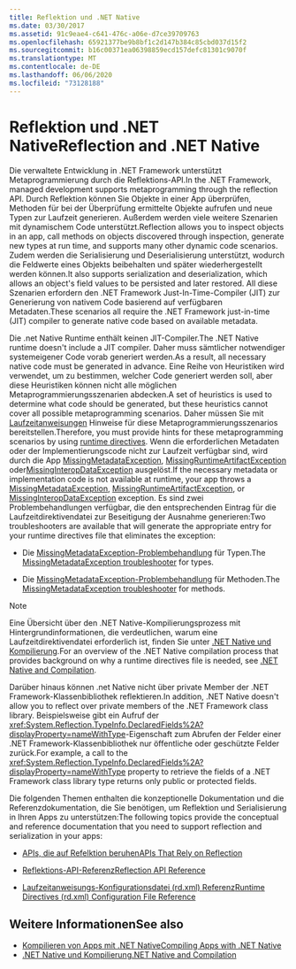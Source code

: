 ```yaml
---
title: Reflektion und .NET Native
ms.date: 03/30/2017
ms.assetid: 91c9eae4-c641-476c-a06e-d7ce39709763
ms.openlocfilehash: 65921377be9b8bf1c2d147b384c85cbd037d15f2
ms.sourcegitcommit: b16c00371ea06398859ecd157defc81301c9070f
ms.translationtype: MT
ms.contentlocale: de-DE
ms.lasthandoff: 06/06/2020
ms.locfileid: "73128188"
---
```

# <a name="reflection-and-net-native"></a><span data-ttu-id="94841-102">Reflektion und .NET Native</span><span class="sxs-lookup"><span data-stu-id="94841-102">Reflection and .NET Native</span></span>
<span data-ttu-id="94841-103">Die verwaltete Entwicklung in .NET Framework unterstützt Metaprogrammierung durch die Reflektions-API.</span><span class="sxs-lookup"><span data-stu-id="94841-103">In the .NET Framework, managed development supports metaprogramming through the reflection API.</span></span> <span data-ttu-id="94841-104">Durch Reflektion können Sie Objekte in einer App überprüfen, Methoden für bei der Überprüfung ermittelte Objekte aufrufen und neue Typen zur Laufzeit generieren. Außerdem werden viele weitere Szenarien mit dynamischem Code unterstützt.</span><span class="sxs-lookup"><span data-stu-id="94841-104">Reflection allows you to inspect objects in an app, call methods on objects discovered through inspection, generate new types at run time, and supports many other dynamic code scenarios.</span></span> <span data-ttu-id="94841-105">Zudem werden die Serialisierung und Deserialisierung unterstützt, wodurch die Feldwerte eines Objekts beibehalten und später wiederhergestellt werden können.</span><span class="sxs-lookup"><span data-stu-id="94841-105">It also supports serialization and deserialization, which allows an object's field values to be persisted and later restored.</span></span> <span data-ttu-id="94841-106">All diese Szenarien erfordern den .NET Framework Just-In-Time-Compiler (JIT) zur Generierung von nativem Code basierend auf verfügbaren Metadaten.</span><span class="sxs-lookup"><span data-stu-id="94841-106">These scenarios all require the .NET Framework just-in-time (JIT) compiler to generate native code based on available metadata.</span></span>  
  
 <span data-ttu-id="94841-107">Die .net Native Runtime enthält keinen JIT-Compiler.</span><span class="sxs-lookup"><span data-stu-id="94841-107">The .NET Native runtime doesn't include a JIT compiler.</span></span> <span data-ttu-id="94841-108">Daher muss sämtlicher notwendiger systemeigener Code vorab generiert werden.</span><span class="sxs-lookup"><span data-stu-id="94841-108">As a result, all necessary native code must be generated in advance.</span></span> <span data-ttu-id="94841-109">Eine Reihe von Heuristiken wird verwendet, um zu bestimmen, welcher Code generiert werden soll, aber diese Heuristiken können nicht alle möglichen Metaprogrammierungsszenarien abdecken.</span><span class="sxs-lookup"><span data-stu-id="94841-109">A set of heuristics is used to determine what code should be generated, but these heuristics cannot cover all possible metaprogramming scenarios.</span></span>  <span data-ttu-id="94841-110">Daher müssen Sie mit [Laufzeitanweisungen](runtime-directives-rd-xml-configuration-file-reference.md) Hinweise für diese Metaprogrammierungsszenarios bereitstellen.</span><span class="sxs-lookup"><span data-stu-id="94841-110">Therefore, you must provide hints for these metaprogramming scenarios by using [runtime directives](runtime-directives-rd-xml-configuration-file-reference.md).</span></span> <span data-ttu-id="94841-111">Wenn die erforderlichen Metadaten oder der Implementierungscode nicht zur Laufzeit verfügbar sind, wird durch die App [MissingMetadataException](missingmetadataexception-class-net-native.md), [MissingRuntimeArtifactException](missingruntimeartifactexception-class-net-native.md) oder[MissingInteropDataException](missinginteropdataexception-class-net-native.md) ausgelöst.</span><span class="sxs-lookup"><span data-stu-id="94841-111">If the necessary metadata or implementation code is not available at runtime, your app throws a [MissingMetadataException](missingmetadataexception-class-net-native.md), [MissingRuntimeArtifactException](missingruntimeartifactexception-class-net-native.md), or [MissingInteropDataException](missinginteropdataexception-class-net-native.md) exception.</span></span> <span data-ttu-id="94841-112">Es sind zwei Problembehandlungen verfügbar, die den entsprechenden Eintrag für die Laufzeitdirektivendatei zur Beseitigung der Ausnahme generieren:</span><span class="sxs-lookup"><span data-stu-id="94841-112">Two troubleshooters are available that will generate the appropriate entry for your runtime directives file that eliminates the exception:</span></span>  
  
- <span data-ttu-id="94841-113">Die [MissingMetadataException-Problembehandlung](https://dotnet.github.io/native/troubleshooter/type.html) für Typen.</span><span class="sxs-lookup"><span data-stu-id="94841-113">The [MissingMetadataException troubleshooter](https://dotnet.github.io/native/troubleshooter/type.html) for types.</span></span>  
  
- <span data-ttu-id="94841-114">Die [MissingMetadataException-Problembehandlung](https://dotnet.github.io/native/troubleshooter/method.html) für Methoden.</span><span class="sxs-lookup"><span data-stu-id="94841-114">The [MissingMetadataException troubleshooter](https://dotnet.github.io/native/troubleshooter/method.html) for methods.</span></span>  
  
> [!NOTE]
> <span data-ttu-id="94841-115">Eine Übersicht über den .NET Native-Kompilierungsprozess mit Hintergrundinformationen, die verdeutlichen, warum eine Laufzeitdirektivendatei erforderlich ist, finden Sie unter [.NET Native und Kompilierung](net-native-and-compilation.md).</span><span class="sxs-lookup"><span data-stu-id="94841-115">For an overview of the .NET Native compilation process that provides background on why a runtime directives file is needed, see [.NET Native and Compilation](net-native-and-compilation.md).</span></span>  
  
 <span data-ttu-id="94841-116">Darüber hinaus können .net Native nicht über private Member der .NET Framework-Klassenbibliothek reflektieren.</span><span class="sxs-lookup"><span data-stu-id="94841-116">In addition, .NET Native doesn't allow you to reflect over private members of the .NET Framework class library.</span></span> <span data-ttu-id="94841-117">Beispielsweise gibt ein Aufruf der <xref:System.Reflection.TypeInfo.DeclaredFields%2A?displayProperty=nameWithType>-Eigenschaft zum Abrufen der Felder einer .NET Framework-Klassenbibliothek nur öffentliche oder geschützte Felder zurück.</span><span class="sxs-lookup"><span data-stu-id="94841-117">For example, a call to the <xref:System.Reflection.TypeInfo.DeclaredFields%2A?displayProperty=nameWithType> property to retrieve the fields of a .NET Framework class library type returns only public or protected fields.</span></span>  
  
 <span data-ttu-id="94841-118">Die folgenden Themen enthalten die konzeptionelle Dokumentation und die Referenzdokumentation, die Sie benötigen, um Reflektion und Serialisierung in Ihren Apps zu unterstützen:</span><span class="sxs-lookup"><span data-stu-id="94841-118">The following topics provide the conceptual and reference documentation that you need to support reflection and serialization in your apps:</span></span>  
  
- [<span data-ttu-id="94841-119">APIs, die auf Refelktion beruhen</span><span class="sxs-lookup"><span data-stu-id="94841-119">APIs That Rely on Reflection</span></span>](apis-that-rely-on-reflection.md)  
  
- [<span data-ttu-id="94841-120">Reflektions-API-Referenz</span><span class="sxs-lookup"><span data-stu-id="94841-120">Reflection API Reference</span></span>](net-native-reflection-api-reference.md)  
  
- [<span data-ttu-id="94841-121">Laufzeitanweisungs-Konfigurationsdatei (rd.xml) Referenz</span><span class="sxs-lookup"><span data-stu-id="94841-121">Runtime Directives (rd.xml) Configuration File Reference</span></span>](runtime-directives-rd-xml-configuration-file-reference.md)  
  
## <a name="see-also"></a><span data-ttu-id="94841-122">Weitere Informationen</span><span class="sxs-lookup"><span data-stu-id="94841-122">See also</span></span>

- [<span data-ttu-id="94841-123">Kompilieren von Apps mit .NET Native</span><span class="sxs-lookup"><span data-stu-id="94841-123">Compiling Apps with .NET Native</span></span>](index.md)
- [<span data-ttu-id="94841-124">.NET Native und Kompilierung</span><span class="sxs-lookup"><span data-stu-id="94841-124">.NET Native and Compilation</span></span>](net-native-and-compilation.md)
